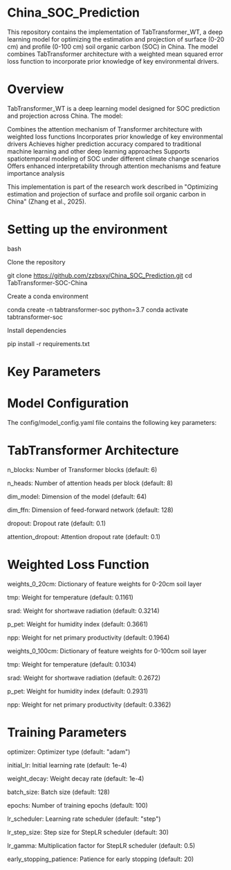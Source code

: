 # China_SOC_Prediction
This repository contains the implementation of TabTransformer_WT, a deep learning model for optimizing the estimation and projection of surface (0-20 cm) and profile (0-100 cm) soil organic carbon (SOC) in China. The model combines TabTransformer architecture with a weighted mean squared error loss function to incorporate prior knowledge of key environmental drivers.
# Overview
TabTransformer_WT is a deep learning model designed for SOC prediction and projection across China. The model:

Combines the attention mechanism of Transformer architecture with weighted loss functions
Incorporates prior knowledge of key environmental drivers
Achieves higher prediction accuracy compared to traditional machine learning and other deep learning approaches
Supports spatiotemporal modeling of SOC under different climate change scenarios
Offers enhanced interpretability through attention mechanisms and feature importance analysis

This implementation is part of the research work described in "Optimizing estimation and projection of surface and profile soil organic carbon in China" (Zhang et al., 2025).

# Setting up the environment
bash

Clone the repository

git clone https://github.com/zzbsxy/China_SOC_Prediction.git
cd TabTransformer-SOC-China

Create a conda environment

conda create -n tabtransformer-soc python=3.7
conda activate tabtransformer-soc

Install dependencies

pip install -r requirements.txt

# Key Parameters
# Model Configuration
The config/model_config.yaml file contains the following key parameters:
# TabTransformer Architecture

n_blocks: Number of Transformer blocks (default: 6)

n_heads: Number of attention heads per block (default: 8)

dim_model: Dimension of the model (default: 64)

dim_ffn: Dimension of feed-forward network (default: 128)

dropout: Dropout rate (default: 0.1)

attention_dropout: Attention dropout rate (default: 0.1)


# Weighted Loss Function

weights_0_20cm: Dictionary of feature weights for 0-20cm soil layer

tmp: Weight for temperature (default: 0.1161)

srad: Weight for shortwave radiation (default: 0.3214)

p_pet: Weight for humidity index (default: 0.3661)

npp: Weight for net primary productivity (default: 0.1964)


weights_0_100cm: Dictionary of feature weights for 0-100cm soil layer

tmp: Weight for temperature (default: 0.1034)

srad: Weight for shortwave radiation (default: 0.2672)

p_pet: Weight for humidity index (default: 0.2931)

npp: Weight for net primary productivity (default: 0.3362)



# Training Parameters

optimizer: Optimizer type (default: "adam")

initial_lr: Initial learning rate (default: 1e-4)

weight_decay: Weight decay rate (default: 1e-4)

batch_size: Batch size (default: 128)

epochs: Number of training epochs (default: 100)

lr_scheduler: Learning rate scheduler (default: "step")

lr_step_size: Step size for StepLR scheduler (default: 30)

lr_gamma: Multiplication factor for StepLR scheduler (default: 0.5)

early_stopping_patience: Patience for early stopping (default: 20)
